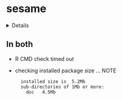 # sesame

<details>

* Version: 1.2.0
* Source code: https://github.com/cran/sesame
* URL: https://github.com/zwdzwd/sesame
* BugReports: https://github.com/zwdzwd/sesame/issues
* Date/Publication: 2019-05-02
* Number of recursive dependencies: 156

Run `revdep_details(,"sesame")` for more info

</details>

## In both

*   R CMD check timed out
    

*   checking installed package size ... NOTE
    ```
      installed size is  5.2Mb
      sub-directories of 1Mb or more:
        doc   4.5Mb
    ```


